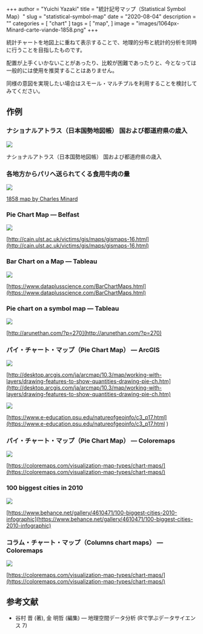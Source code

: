 +++
author = "Yuichi Yazaki"
title = "統計記号マップ（Statistical Symbol Map）"
slug = "statistical-symbol-map"
date = "2020-08-04"
description = ""
categories = [
    "chart"
]
tags = [
    "map",
]
image = "images/1064px-Minard-carte-viande-1858.png"
+++

統計チャートを地図上に重ねて表示することで、地理的分布と統計的分析を同時に行うことを目指したものです。

配置が上手くいかないことがあったり、比較が困難であったりと、今となっては一般的には使用を推奨することはありません。

同様の意図を実現したい場合はスモール・マルチプルを利用することを検討してみてください。


<!--more-->


## 作例

### ナショナルアトラス（日本国勢地図帳） 国および都道府県の歳入

![](images/j-atlas-d_j_66.png)

ナショナルアトラス（日本国勢地図帳） 国および都道府県の歳入

### 各地方からパリへ送られてくる食用牛肉の量

![](images/1064px-Minard-carte-viande-1858.png)

[1858 map by Charles Minard](https://commons.wikimedia.org/wiki/Charles_Joseph_Minard)


### Pie Chart Map — Belfast

![](images/1_U8xEpDAive7YsN3PIFzSjw.jpg)

[http://cain.ulst.ac.uk/victims/gis/maps/gismaps-16.html](http://cain.ulst.ac.uk/victims/gis/maps/gismaps-16.html)

### Bar Chart on a Map — Tableau

![](images/1_pIOyHftfXVEwXNvuQTs4zw.png)

[https://www.dataplusscience.com/BarChartMaps.html](https://www.dataplusscience.com/BarChartMaps.html)

### Pie chart on a symbol map — Tableau

![](images/1_Ht5L2vgisQsjjid5txzndA.png)

[http://arunethan.com/?p=270](http://arunethan.com/?p=270)

### パイ・チャート・マップ（Pie Chart Map） — ArcGIS

![](images/1_y_P0ESrVxUwKqg6TA1s6bw.png)

[http://desktop.arcgis.com/ja/arcmap/10.3/map/working-with-layers/drawing-features-to-show-quantities-drawing-pie-ch.htm](http://desktop.arcgis.com/ja/arcmap/10.3/map/working-with-layers/drawing-features-to-show-quantities-drawing-pie-ch.htm)

![](images/1_mAK-AuR0oWkPtICrvXq8Tw.gif)

[https://www.e-education.psu.edu/natureofgeoinfo/c3_p17.html](https://www.e-education.psu.edu/natureofgeoinfo/c3_p17.html
)


### パイ・チャート・マップ（Pie Chart Map） — Coloremaps

![](images/1_f_EFGJlRSA2uTyp277EniA.png)

[https://coloremaps.com/visualization-map-types/chart-maps/](https://coloremaps.com/visualization-map-types/chart-maps/)

### 100 biggest cities in 2010

![](images/1_vYlrcEajmqotd7pmMkhw3g.jpeg)

[https://www.behance.net/gallery/4610471/100-biggest-cities-2010-infographic](https://www.behance.net/gallery/4610471/100-biggest-cities-2010-infographic)

### コラム・チャート・マップ（Columns chart maps） — Coloremaps

![](images/1_P_BLOe42fK636x5d-dkQQ.png)

[https://coloremaps.com/visualization-map-types/chart-maps/](https://coloremaps.com/visualization-map-types/chart-maps/)


## 参考文献

- 谷村 晋 (著), 金 明哲 (編集) — 地理空間データ分析 (Rで学ぶデータサイエンス 7)

